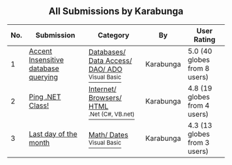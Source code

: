 ﻿<div align="center">

## All Submissions by Karabunga

</div>

No.  | Submission | Category | By   | User Rating
---- | ---------- | -------- | ---- | -----------
1 | [Accent Insensitive database querying<br />](https://github.com/Planet-Source-Code/karabunga-accent-insensitive-database-querying__1-9858) | [Databases/ Data Access/ DAO/ ADO<br /><sup>Visual Basic</sup>](../ByCategory/databases-data-access-dao-ado__1-6.md) | Karabunga | 5.0 (40 globes from 8 users)
2 | [Ping \.NET Class\!<br />](https://github.com/Planet-Source-Code/karabunga-ping-net-class__10-335) | [Internet/ Browsers/ HTML<br /><sup>.Net (C#, VB.net)</sup>](../ByCategory/internet-browsers-html__10-9.md) | Karabunga | 4.8 (19 globes from 4 users)
3 | [Last day of the month<br />](https://github.com/Planet-Source-Code/karabunga-last-day-of-the-month__1-12343) | [Math/ Dates<br /><sup>Visual Basic</sup>](../ByCategory/math-dates__1-37.md) | Karabunga | 4.3 (13 globes from 3 users)
